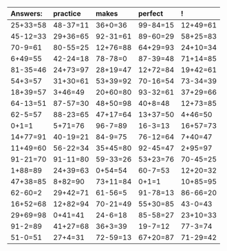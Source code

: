 | Answers: | practice | makes | perfect | ! |
| :--- | :--- | :--- | :--- | :--- |
| 25+33=58 | 48-37=11 | 36+0=36 | 99-84=15 | 12+49=61 | 
| 45-12=33 | 29+36=65 | 92-31=61 | 89-60=29 | 58+25=83 | 
| 70-9=61 | 80-55=25 | 12+76=88 | 64+29=93 | 24+10=34 | 
| 6+49=55 | 42-24=18 | 78-78=0 | 87-39=48 | 71+14=85 | 
| 81-35=46 | 24+73=97 | 28+19=47 | 12+72=84 | 19+42=61 | 
| 54+3=57 | 31+30=61 | 53+39=92 | 70-16=54 | 73-34=39 | 
| 18+39=57 | 3+46=49 | 20+60=80 | 93-32=61 | 37+29=66 | 
| 64-13=51 | 87-57=30 | 48+50=98 | 40+8=48 | 12+73=85 | 
| 62-5=57 | 88-23=65 | 47+17=64 | 13+37=50 | 4+46=50 | 
| 0+1=1 | 5+71=76 | 96-7=89 | 16-3=13 | 16+57=73 | 
| 14+77=91 | 40-19=21 | 84-9=75 | 76-12=64 | 7+40=47 | 
| 11+49=60 | 56-22=34 | 35+45=80 | 92-45=47 | 2+95=97 | 
| 91-21=70 | 91-11=80 | 59-33=26 | 53+23=76 | 70-45=25 | 
| 1+88=89 | 24+39=63 | 0+54=54 | 60-7=53 | 12+20=32 | 
| 47+38=85 | 8+82=90 | 73+11=84 | 0+1=1 | 10+85=95 | 
| 62-60=2 | 29+42=71 | 61-56=5 | 91-78=13 | 86-66=20 | 
| 16+52=68 | 12+82=94 | 70-21=49 | 55+30=85 | 43-0=43 | 
| 29+69=98 | 0+41=41 | 24-6=18 | 85-58=27 | 23+10=33 | 
| 91-2=89 | 41+27=68 | 36+3=39 | 19-7=12 | 77-3=74 | 
| 51-0=51 | 27+4=31 | 72-59=13 | 67+20=87 | 71-29=42 | 
